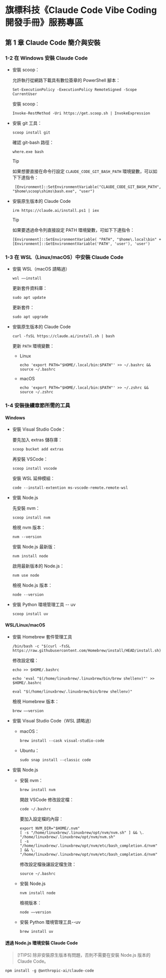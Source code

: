 # 旗標科技《Claude Code Vibe Coding 開發手冊》服務專區

## 第 1 章 Claude Code 簡介與安裝


### 1-2 在 Windows 安裝 Claude Code

- 安裝 scoop：

    允許執行從網路下載具有數位簽章的 PowerShell 腳本：

    ```
    Set-ExecutionPolicy -ExecutionPolicy RemoteSigned -Scope CurrentUser
    ```

    安裝 scoop：

    ```
    Invoke-RestMethod -Uri https://get.scoop.sh | InvokeExpression
    ```

- 安裝 git 工具：

    ```
    scoop install git
    ```

    確認 git-bash 路徑：

    ```
    where.exe bash
    ```

    > [!TIP]
    > 如果想要直接在命令行設定 `CLAUDE_CODE_GIT_BASH_PATH` 環境變數，可以如下下達指令：
    >
    > ```
    >  [Environment]::SetEnvironmentVariable("CLAUDE_CODE_GIT_BASH_PATH", "$home\scoop\shims\bash.exe", "user")
    > ```

- 安裝原生版本的 Claude Code

    ```
    irm https://claude.ai/install.ps1 | iex
    ```

    > [!TIP]
    > 如果要透過命令列直接設定 PATH 環境變數，可如下下達指令：
    > 
    > ```
    > [Environment]::SetEnvironmentVariable( "PATH", "$home\.local\bin" + [Environment]::GetEnvironmentVariable('PATH', 'user'), 'user')
    > ```

### 1-3 在 WSL（Linux/macOS）中安裝 Claude Code

- 安裝 WSL（macOS 請略過）

    ```
    wsl ––install
    ```

    更新套件資料庫：

    ```
    sudo apt update
    ```

    更新套件：

    ```
    sudo apt upgrade
    ```

- 安裝原生版本的 Claude Code

    ```
    curl -fsSL https://claude.ai/install.sh | bash
    ```

    更新 `PATH` 環境變數：

    - Linux

        ```
        echo 'export PATH="$HOME/.local/bin:$PATH"' >> ~/.bashrc && source ~/.bashrc
        ```
    - macOS

        ```
        echo 'export PATH="$HOME/.local/bin:$PATH"' >> ~/.zshrc && source ~/.zshrc
        ```
### 1-4 安裝後續章節所需的工具

#### Windows

- 安裝 Visual Studio Code：

    要先加入 extras 儲存庫：

    ```
    scoop bucket add extras
    ```

    再安裝 VSCode：

    ```
    scoop install vscode
    ```

    安裝 WSL 延伸模組：

    ```
    code --install-extention ms-vscode-remote.remote-wsl
    ```
- 安裝 Node.js

    先安裝 nvm：

    ```
    scoop install nvm
    ```

    檢視 nvm 版本：

    ```
    nvm --version
    ```

    安裝 Node.js 最新版：

    ```
    nvm install node
    ```

    啟用最新版本的 Node.js：

    ```
    nvm use node
    ```

    檢視 Node.js 版本：

    ```
    node --version
    ```

- 安裝 Python 環境管理工具 -- uv

    ```
    scoop install uv
    ```

#### WSL/Linux/macOS

- 安裝 Homebrew 套件管理工具

    ```
    /bin/bash -c "$(curl -fsSL https://raw.githubusercontent.com/Homebrew/install/HEAD/install.sh)"
    ```

    修改設定檔：

    ```
    echo >> $HOME/.bashrc
    ```

    ```
    echo 'eval "$(/home/linuxbrew/.linuxbrew/bin/brew shellenv)"' >> $HOME/.bashrc
    ```

    ```
    eval "$(/home/linuxbrew/.linuxbrew/bin/brew shellenv)"
    ```

    檢視 Homebrew 版本：

    ```
    brew ––version
    ```

- 安裝 Visual Studio Code（WSL 請略過）

    - macOS：
    
        ```
        brew install --cask visual-studio-code
        ```
    - Ubuntu：

        ```
        sudo snap install --classic code
        ```

- 安裝 Node.js

    - 安裝 nvm：

        ```
        brew install nvm
        ```

        開啟 VSCode 修改設定檔：

        ```
        code ~/.bashrc
        ```

        要加入設定檔的內容：

        ```
        export NVM_DIR="$HOME/.nvm"
        [ -s "/home/linuxbrew/.linuxbrew/opt/nvm/nvm.sh" ] && \. "/home/linuxbrew/.linuxbrew/opt/nvm/nvm.sh"
        [ -s "/home/linuxbrew/.linuxbrew/opt/nvm/etc/bash_completion.d/nvm" ] && \. "/home/linuxbrew/.linuxbrew/opt/nvm/etc/bash_completion.d/nvm"
        ```

        修改設定檔後讓設定檔生效：

        ```
        source ~/.bashrc
        ```
    - 安裝 Node.js

        ```
        nvm install node
        ```

        檢視版本：

        ```
        node ––version
        ```

    - 安裝 Python 環境管理工具--uv

        ```
        brew install uv
        ```

#### 透過 Node.js 環境安裝 Claude Code

> [!TIPS]
> 除非安裝原生版本有問題，否則不需要在安裝 Node.js 版本的 Claude Code。

```
npm install -g @anthropic-ai/claude-code
```

